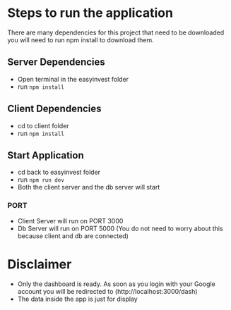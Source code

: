 # Steps to run the application

There are many dependencies for this project that need to be downloaded
you will need to run npm install to download them.

## Server Dependencies

- Open terminal in the easyinvest folder 
- run `npm install`

## Client Dependencies

- cd to client folder
- run `npm install`

## Start Application

- cd back to easyinvest folder
- run `npm run dev`
- Both the client server and the db server will start

### PORT
- Client Server will run on PORT 3000
- Db Server will run on PORT 5000 (You do not need to worry about this because client and db are connected)

# Disclaimer

- Only the dashboard is ready. As soon as you login with your Google account you will be redirected to  (http://localhost:3000/dash)
- The data inside the app is just for display
